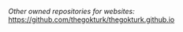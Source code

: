 *Other owned repositories for websites:*
https://github.com/thegokturk/thegokturk.github.io

<!---
etkakocak/etkakocak is a ✨ special ✨ repository because its `README.md` (this file) appears on your GitHub profile.
You can click the Preview link to take a look at your changes.
--->
